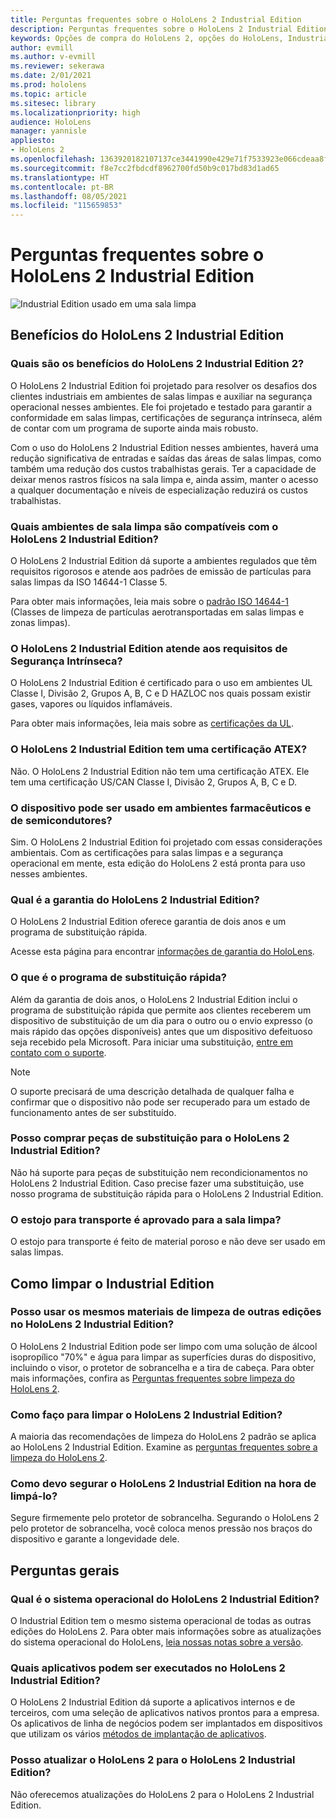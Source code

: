 ```yaml
---
title: Perguntas frequentes sobre o HoloLens 2 Industrial Edition
description: Perguntas frequentes sobre o HoloLens 2 Industrial Edition
keywords: Opções de compra do HoloLens 2, opções do HoloLens, Industrial Edition
author: evmill
ms.author: v-evmill
ms.reviewer: sekerawa
ms.date: 2/01/2021
ms.prod: hololens
ms.topic: article
ms.sitesec: library
ms.localizationpriority: high
audience: HoloLens
manager: yannisle
appliesto:
- HoloLens 2
ms.openlocfilehash: 1363920182107137ce3441990e429e71f7533923e066cdeaa8f9c105e453c757
ms.sourcegitcommit: f8e7cc2fbdcdf8962700fd50b9c017bd83d1ad65
ms.translationtype: HT
ms.contentlocale: pt-BR
ms.lasthandoff: 08/05/2021
ms.locfileid: "115659853"
---
```

# <a name="hololens-2---industrial-edition-faq"></a>Perguntas frequentes sobre o HoloLens 2 Industrial Edition

![Industrial Edition usado em uma sala limpa](./images/industrial-sku-with-remote-assist.png)

## <a name="hololens-2-industrial-edition-benefits"></a>Benefícios do HoloLens 2 Industrial Edition

### <a name="what-benefits-does-hololens-2-industrial-edition-2-include"></a>Quais são os benefícios do HoloLens 2 Industrial Edition 2?

O HoloLens 2 Industrial Edition foi projetado para resolver os desafios dos clientes industriais em ambientes de salas limpas e auxiliar na segurança operacional nesses ambientes. Ele foi projetado e testado para garantir a conformidade em salas limpas, certificações de segurança intrínseca, além de contar com um programa de suporte ainda mais robusto.

Com o uso do HoloLens 2 Industrial Edition nesses ambientes, haverá uma redução significativa de entradas e saídas das áreas de salas limpas, como também uma redução dos custos trabalhistas gerais. Ter a capacidade de deixar menos rastros físicos na sala limpa e, ainda assim, manter o acesso a qualquer documentação e níveis de especialização reduzirá os custos trabalhistas.

### <a name="what-clean-room-environments-does-hololens-2-industrial-edition-support"></a>Quais ambientes de sala limpa são compatíveis com o HoloLens 2 Industrial Edition?

O HoloLens 2 Industrial Edition dá suporte a ambientes regulados que têm requisitos rigorosos e atende aos padrões de emissão de partículas para salas limpas da ISO 14644-1 Classe 5.

Para obter mais informações, leia mais sobre o [padrão ISO 14644-1](https://www.iso.org/standard/53394.html) (Classes de limpeza de partículas aerotransportadas em salas limpas e zonas limpas).

### <a name="does-hololens-2-industrial-edition-meet-requirements-for-intrinsic-safety"></a>O HoloLens 2 Industrial Edition atende aos requisitos de Segurança Intrínseca?

O HoloLens 2 Industrial Edition é certificado para o uso em ambientes UL Classe I, Divisão 2, Grupos A, B, C e D HAZLOC nos quais possam existir gases, vapores ou líquidos inflamáveis.

Para obter mais informações, leia mais sobre as [certificações da UL](https://www.ul.com/services/ul-and-c-ul-hazardous-areas-certification-north-america?csrf-token=CIwNZNlR4XbisJF39I8yWnWX9wX4WFoz&amp;Search=UL+Class+I%2C+Dev+2+&amp;search-submit=Search).

### <a name="does-the-hololens-2-industrial-edition-hold-an-atex-certification"></a>O HoloLens 2 Industrial Edition tem uma certificação ATEX?

Não. O HoloLens 2 Industrial Edition não tem uma certificação ATEX. Ele tem uma certificação US/CAN Classe I, Divisão 2, Grupos A, B, C e D.

### <a name="can-the-device-be-used-in-semiconductor-and-pharmaceutical-environments"></a>O dispositivo pode ser usado em ambientes farmacêuticos e de semicondutores?

Sim. O HoloLens 2 Industrial Edition foi projetado com essas considerações ambientais. Com as certificações para salas limpas e a segurança operacional em mente, esta edição do HoloLens 2 está pronta para uso nesses ambientes.

### <a name="what-is-the-hololens-2-industrial-edition-warranty"></a>Qual é a garantia do HoloLens 2 Industrial Edition?

O HoloLens 2 Industrial Edition oferece garantia de dois anos e um programa de substituição rápida.

Acesse esta página para encontrar [informações de garantia do HoloLens](https://support.microsoft.com/warranty).

### <a name="what39s-the-rapid-replacement-program"></a>O que é o programa de substituição rápida?

Além da garantia de dois anos, o HoloLens 2 Industrial Edition inclui o programa de substituição rápida que permite aos clientes receberem um dispositivo de substituição de um dia para o outro ou o envio expresso (o mais rápido das opções disponíveis) antes que um dispositivo defeituoso seja recebido pela Microsoft. Para iniciar uma substituição, [entre em contato com o suporte](https://aka.ms/hololenssupport).

> [!NOTE]
> O suporte precisará de uma descrição detalhada de qualquer falha e confirmar que o dispositivo não pode ser recuperado para um estado de funcionamento antes de ser substituído.

### <a name="can-i-purchase-replacement-parts-for-hololens-2-industrial-edition"></a>Posso comprar peças de substituição para o HoloLens 2 Industrial Edition?

Não há suporte para peças de substituição nem recondicionamentos no HoloLens 2 Industrial Edition. Caso precise fazer uma substituição, use nosso programa de substituição rápida para o HoloLens 2 Industrial Edition.

### <a name="is-the-carrying-case-clean-room-approved"></a>O estojo para transporte é aprovado para a sala limpa?

O estojo para transporte é feito de material poroso e não deve ser usado em salas limpas.

## <a name="cleaning-the-industrial-edition"></a>Como limpar o Industrial Edition

### <a name="can-i-use-the-same-cleaning-materials-for-hololens-2-industrial-edition-as-the-other-editions"></a>Posso usar os mesmos materiais de limpeza de outras edições no HoloLens 2 Industrial Edition?

O HoloLens 2 Industrial Edition pode ser limpo com uma solução de álcool isopropílico &quot;70%&quot; e água para limpar as superfícies duras do dispositivo, incluindo o visor, o protetor de sobrancelha e a tira de cabeça. Para obter mais informações, confira as [Perguntas frequentes sobre limpeza do HoloLens 2](/hololens/hololens2-maintenance).

### <a name="how-do-i-clean-hololens-2-industrial-edition"></a>Como faço para limpar o HoloLens 2 Industrial Edition?

A maioria das recomendações de limpeza do HoloLens 2 padrão se aplica ao HoloLens 2 Industrial Edition. Examine as [perguntas frequentes sobre a limpeza do HoloLens 2](/hololens/hololens2-maintenance).

### <a name="how-should-i-hold-hololens-2-industrial-edition-when-cleaning-it"></a>Como devo segurar o HoloLens 2 Industrial Edition na hora de limpá-lo?

Segure firmemente pelo protetor de sobrancelha. Segurando o HoloLens 2 pelo protetor de sobrancelha, você coloca menos pressão nos braços do dispositivo e garante a longevidade dele.

## <a name="general-questions"></a>Perguntas gerais

### <a name="what-operating-system-does-the-hololens-2-industrial-edition-have"></a>Qual é o sistema operacional do HoloLens 2 Industrial Edition?

O Industrial Edition tem o mesmo sistema operacional de todas as outras edições do HoloLens 2. Para obter mais informações sobre as atualizações do sistema operacional do HoloLens, [leia nossas notas sobre a versão](hololens-release-notes.md).

### <a name="what-apps-can-run-on-the-hololens-2-industrial-edition"></a>Quais aplicativos podem ser executados no HoloLens 2 Industrial Edition?

O HoloLens 2 Industrial Edition dá suporte a aplicativos internos e de terceiros, com uma seleção de aplicativos nativos prontos para a empresa. Os aplicativos de linha de negócios podem ser implantados em dispositivos que utilizam os vários [métodos de implantação de aplicativos](/hololens/app-deploy-overview).

### <a name="can-i-upgrade-from-hololens-2-to-hololens-2-industrial-edition"></a>Posso atualizar o HoloLens 2 para o HoloLens 2 Industrial Edition?

Não oferecemos atualizações do HoloLens 2 para o HoloLens 2 Industrial Edition.
